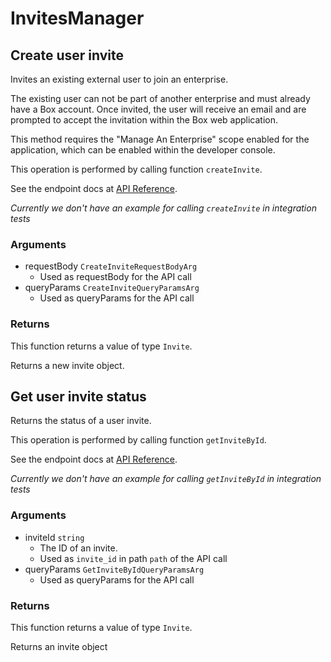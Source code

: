 # InvitesManager

## Create user invite

Invites an existing external user to join an enterprise.

The existing user can not be part of another enterprise and
must already have a Box account. Once invited, the user will receive an
email and are prompted to accept the invitation within the
Box web application.

This method requires the &quot;Manage An Enterprise&quot; scope enabled for
the application, which can be enabled within the developer console.

This operation is performed by calling function `createInvite`.

See the endpoint docs at
[API Reference](https://developer.box.com/reference/post-invites/).

*Currently we don't have an example for calling `createInvite` in integration tests*

### Arguments

- requestBody `CreateInviteRequestBodyArg`
  - Used as requestBody for the API call
- queryParams `CreateInviteQueryParamsArg`
  - Used as queryParams for the API call


### Returns

This function returns a value of type `Invite`.

Returns a new invite object.


## Get user invite status

Returns the status of a user invite.

This operation is performed by calling function `getInviteById`.

See the endpoint docs at
[API Reference](https://developer.box.com/reference/get-invites-id/).

*Currently we don't have an example for calling `getInviteById` in integration tests*

### Arguments

- inviteId `string`
  - The ID of an invite.
  - Used as `invite_id` in path `path` of the API call
- queryParams `GetInviteByIdQueryParamsArg`
  - Used as queryParams for the API call


### Returns

This function returns a value of type `Invite`.

Returns an invite object


